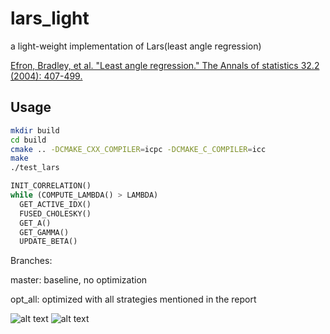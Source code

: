 # lars_light
a light-weight implementation of Lars(least angle regression)

[Efron, Bradley, et al. "Least angle regression." The Annals of statistics 32.2 (2004): 407-499.](http://statweb.stanford.edu/~tibs/ftp/lars.pdf)

Usage
------------
```bash
mkdir build
cd build 
cmake .. -DCMAKE_CXX_COMPILER=icpc -DCMAKE_C_COMPILER=icc
make
./test_lars
```

```python
INIT_CORRELATION()
while (COMPUTE_LAMBDA() > LAMBDA)
  GET_ACTIVE_IDX()
  FUSED_CHOLESKY()
  GET_A()
  GET_GAMMA()
  UPDATE_BETA()
```

Branches:

master: baseline, no optimization

opt_all: optimized with all strategies mentioned in the report

![alt text](https://github.com/paramoecium/lars_light/blob/master/report/pic/roofline.png?raw=true)
![alt text](https://github.com/paramoecium/lars_light/blob/master/report/pic/performance.png?raw=true)
